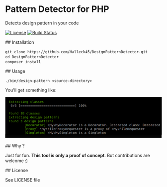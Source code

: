 # Pattern Detector for PHP

Detects design pattern in your code

[![License](https://poser.pugx.org/halleck45/php-metrics/license.svg)](https://packagist.org/packages/halleck45/design-pattern-detector)
[![Build Status](https://secure.travis-ci.org/Halleck45/DesignPatternDetector.svg)](http://travis-ci.org/Halleck45/DesignPatternDetector) 

## Installation

    git clone https://github.com/Halleck45/DesignPatternDetector.git
    cd DesignPatternDetector
    composer install

## Usage

    ./bin/design-pattern <source-directory>

You'll get something like:

![screenshot](./doc/capture1.png)

    
## Why ?

Just for fun. **This tool is only a proof of concept**. But contributions are welcome :)

## License

See LICENSE file

    
